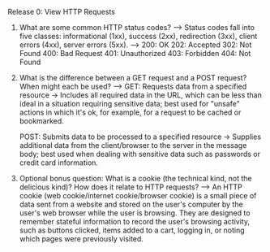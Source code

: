 Release 0: View HTTP Requests

1. What are some common HTTP status codes?
-->	Status codes fall into five classes: informational (1xx), success (2xx), redirection (3xx), client errors (4xx), server errors (5xx).
-->	200: OK
	202: Accepted
	302: Not Found
	400: Bad Request
	401: Unauthorized
	403: Forbidden
	404: Not Found

2. What is the difference between a GET request and a POST request? When might each be used?
-->	GET: Requests data from a specified resource
	->	Includes all required data in the URL, which can be less than ideal in a situation requiring sensitive data; best used for "unsafe" actions in which it's ok, for example, for a request to be cached or bookmarked.
	
	POST: Submits data to be processed to a specified resource
	-> Supplies additional data from the client/browser to the server in the message body; best used when dealing with sensitive data such as passwords or credit card information.

3. Optional bonus question: What is a cookie (the technical kind, not the delicious kind)? How does it relate to HTTP requests?
--> An HTTP cookie (web cookie/internet cookie/browser cookie) is a small piece of data sent from a website and stored on the user's computer by the user's web browser while the user is browsing. They are designed to remember stateful information to record the user's browsing activity, such as buttons clicked, items added to a cart, logging in, or noting which pages were previously visited.